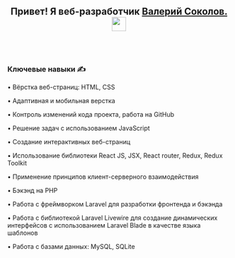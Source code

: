 <h2 align="center">Привет! Я веб-разработчик <a href="https://my-site-ymh8.onrender.com" target="_blank">Валерий Соколов.</a> 
<img src="https://github.com/blackcater/blackcater/raw/main/images/Hi.gif" height="32"/></h2>

<br>
<br>
<h3 align="start">Ключевые навыки ✍</h3>

<p> • Вёрстка веб-страниц: HTML, CSS</p>
<p> • Адаптивная и мобильная верстка</p>
<p>• Контроль изменений кода проекта, работа на GitHub</p>
<p>• Решение задач с использованием JavaScript</p>
<p>• Создание интерактивных веб-страниц</p>
<p>• Использование библиотеки React JS, JSX, React router, Redux, Redux Toolkit</p>
<p>• Применение принципов клиент-серверного взаимодействия</p>
<p>• Бэкэнд на PHP</p>
<p>• Работа с фреймворком Laravel для разработки фронтенда и бэкэнда</p>
<p>• Работа с библиотекой Laravel Livewire для создание динамических интерфейсов с использованием Laravel Blade в качестве языка шаблонов</p>
<p>• Работа с базами данных: MySQL, SQLite</p>

  
<!--
**sokovv/sokovv** is a ✨ _special_ ✨ repository because its `README.md` (this file) appears on your GitHub profile.

Here are some ideas to get you started:

- 🔭 I’m currently working on ...
- 🌱 I’m currently learning ...
- 👯 I’m looking to collaborate on ...
- 🤔 I’m looking for help with ...
- 💬 Ask me about ...
- 📫 How to reach me: ...
- 😄 Pronouns: ...
- ⚡ Fun fact: ...
-->
